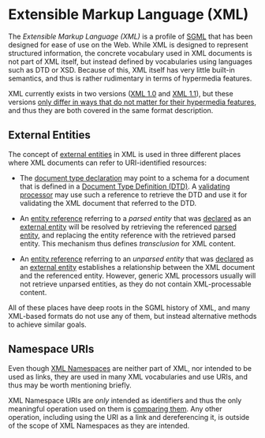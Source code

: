 # Extensible Markup Language (XML)

The _Extensible Markup Language (XML)_ is a profile of [SGML](http://en.wikipedia.org/wiki/Standard_Generalized_Markup_Language) that has been designed for ease of use on the Web. While XML is designed to represent structured information, the concrete vocabulary used in XML documents is not part of XML itself, but instead defined by vocabularies using languages such as DTD or XSD. Because of this, XML itself has very little built-in semantics, and thus is rather rudimentary in terms of hypermedia features.

XML currently exists in two versions ([XML 1.0](http://www.w3.org/TR/xml/) and [XML 1.1](http://www.w3.org/TR/xml11/)), but these versions [only differ in ways that do not matter for their hypermedia features](http://www.w3.org/TR/xml11/#sec-xml11), and thus they are both covered in the same format description.


## External Entities

The concept of [external entities](http://www.w3.org/TR/xml/#sec-external-ent) in XML is used in three different places where XML documents can refer to URI-identified resources:

* The [document type declaration](http://www.w3.org/TR/xml/#sec-prolog-dtd) may point to a schema for a document that is defined in a [Document Type Definition (DTD)](http://www.w3.org/TR/xml/#dt-doctype). A [validating processor](http://www.w3.org/TR/xml/#proc-types) may use such a reference to retrieve the DTD and use it for validating the XML document that referred to the DTD.

* An [entity reference](http://www.w3.org/TR/xml/#sec-references) referring to a _parsed entity_ that was [declared](http://www.w3.org/TR/xml/#sec-entity-decl) as an [external entity](http://www.w3.org/TR/xml/#sec-external-ent) will be resolved by retrieving the referenced [parsed entity](http://www.w3.org/TR/xml/#TextEntities), and replacing the entity reference with the retrieved parsed entity. This mechanism thus defines _transclusion_ for XML content.

* An [entity reference](http://www.w3.org/TR/xml/#sec-references) referring to an _unparsed entity_ that was [declared](http://www.w3.org/TR/xml/#sec-entity-decl) as an [external entity](http://www.w3.org/TR/xml/#sec-external-ent) establishes a relationship between the XML document and the referenced entity. However, generic XML processors usually will not retrieve unparsed entities, as they do not contain XML-processable content.

All of these places have deep roots in the SGML history of XML, and many XML-based formats do not use any of them, but instead alternative methods to achieve similar goals.


## Namespace URIs

Even though [XML Namespaces](http://www.w3.org/TR/xml-names/) are neither part of XML, nor intended to be used as links, they are used in many XML vocabularies and use URIs, and thus may be worth mentioning briefly.

XML Namespace URIs are _only_ intended as identifiers and thus the only meaningful operation used on them is [comparing them](http://www.w3.org/TR/xml-names/#NSNameComparison). Any other operation, including using the URI as a link and dereferencing it, is outside of the scope of XML Namespaces as they are intended.
